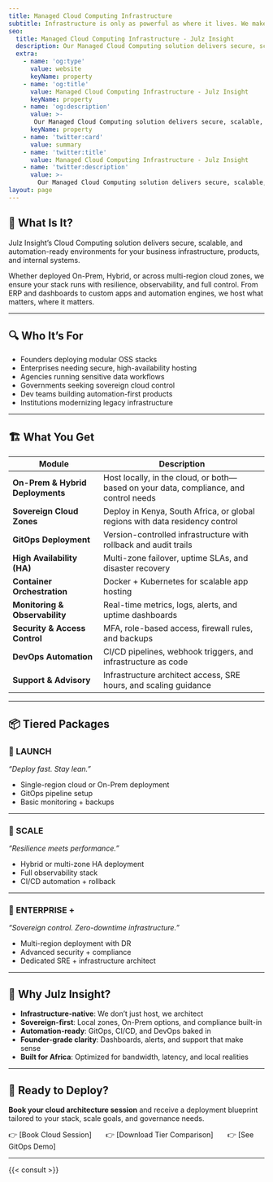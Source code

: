 ```yaml
---
title: Managed Cloud Computing Infrastructure
subtitle: Infrastructure is only as powerful as where it lives. We make sure it lives well.
seo:
  title: Managed Cloud Computing Infrastructure - Julz Insight
  description: Our Managed Cloud Computing solution delivers secure, scalable, and automation-ready environments for your business infrastructure, products, and internal systems.
  extra:
    - name: 'og:type'
      value: website
      keyName: property
    - name: 'og:title'
      value: Managed Cloud Computing Infrastructure - Julz Insight
      keyName: property
    - name: 'og:description'
      value: >-
       Our Managed Cloud Computing solution delivers secure, scalable, and automation-ready environments for your business infrastructure, products, and internal systems.
      keyName: property
    - name: 'twitter:card'
      value: summary
    - name: 'twitter:title'
      value: Managed Cloud Computing Infrastructure - Julz Insight
    - name: 'twitter:description'
      value: >-
        Our Managed Cloud Computing solution delivers secure, scalable, and automation-ready environments for your business infrastructure, products, and internal systems.
layout: page
---
```


## 🧠 What Is It?  
Julz Insight’s Cloud Computing solution delivers secure, scalable, and automation-ready environments for your business infrastructure, products, and internal systems.

Whether deployed On-Prem, Hybrid, or across multi-region cloud zones, we ensure your stack runs with resilience, observability, and full control. From ERP and dashboards to custom apps and automation engines, we host what matters, where it matters.

---

## 🔍 Who It’s For  
- Founders deploying modular OSS stacks  
- Enterprises needing secure, high-availability hosting  
- Agencies running sensitive data workflows  
- Governments seeking sovereign cloud control  
- Dev teams building automation-first products  
- Institutions modernizing legacy infrastructure

---

## 🏗️ What You Get

| Module | Description |
|--------|-------------|
| **On-Prem & Hybrid Deployments** | Host locally, in the cloud, or both—based on your data, compliance, and control needs  
| **Sovereign Cloud Zones** | Deploy in Kenya, South Africa, or global regions with data residency control  
| **GitOps Deployment** | Version-controlled infrastructure with rollback and audit trails  
| **High Availability (HA)** | Multi-zone failover, uptime SLAs, and disaster recovery  
| **Container Orchestration** | Docker + Kubernetes for scalable app hosting  
| **Monitoring & Observability** | Real-time metrics, logs, alerts, and uptime dashboards  
| **Security & Access Control** | MFA, role-based access, firewall rules, and backups  
| **DevOps Automation** | CI/CD pipelines, webhook triggers, and infrastructure as code  
| **Support & Advisory** | Infrastructure architect access, SRE hours, and scaling guidance

---

## 📦 Tiered Packages

### 🔹 LAUNCH  
_“Deploy fast. Stay lean.”_  
- Single-region cloud or On-Prem deployment  
- GitOps pipeline setup  
- Basic monitoring + backups  

---

### 🔸 SCALE  
_“Resilience meets performance.”_  
- Hybrid or multi-zone HA deployment  
- Full observability stack  
- CI/CD automation + rollback  

---

### 🔶 ENTERPRISE +
_“Sovereign control. Zero-downtime infrastructure.”_  
- Multi-region deployment with DR  
- Advanced security + compliance  
- Dedicated SRE + infrastructure architect  

---

## 🧠 Why Julz Insight?

- **Infrastructure-native**: We don’t just host, we architect  
- **Sovereign-first**: Local zones, On-Prem options, and compliance built-in  
- **Automation-ready**: GitOps, CI/CD, and DevOps baked in  
- **Founder-grade clarity**: Dashboards, alerts, and support that make sense  
- **Built for Africa**: Optimized for bandwidth, latency, and local realities

---

## 📣 Ready to Deploy?

**Book your cloud architecture session** and receive a deployment blueprint tailored to your stack, scale goals, and governance needs.

👉 [Book Cloud Session]  👉 [Download Tier Comparison]  👉 [See GitOps Demo]

---

{{< consult >}}
